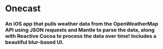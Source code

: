 # Onecast

### An iOS app that pulls weather data from the OpenWeatherMap API using JSON requests and Mantle to parse the data, along with Reactive Cocoa to process the data over time! Includes a beautiful blur-based UI.